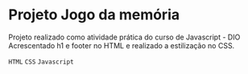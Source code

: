 # Projeto Jogo da memória

Projeto realizado como atividade prática do curso de Javascript - DIO
Acrescentado h1 e footer no HTML e realizado a estilização no CSS.

`HTML` `CSS` `Javascript`

